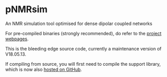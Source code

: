 # pNMRsim
An NMR simulation tool optimised for dense dipolar coupled networks

For pre-compiled binaries (strongly recommended), do refer to the [project webpages](https://www.dur.ac.uk/paul.hodgkinson/pNMRsim).

This is the bleeding edge source code, currently a maintenance version of V18.05.13.

If compiling from source, you will first need to compile the support library, which is now also [hosted on GitHub](https://github.com/dch0ph/libcmatrix).
